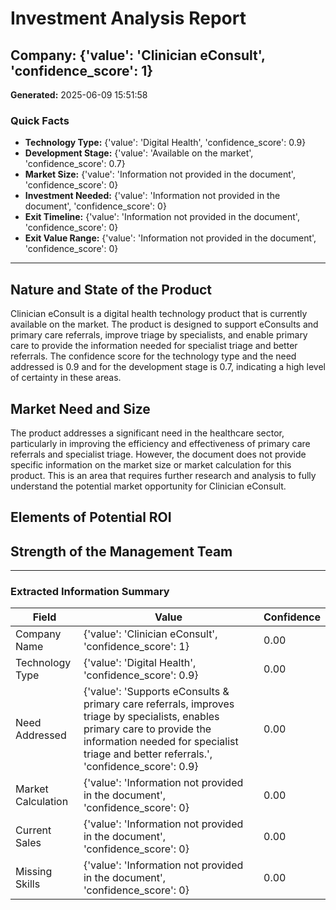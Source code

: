 # Investment Analysis Report

## Company: {'value': 'Clinician eConsult', 'confidence_score': 1}

**Generated:** 2025-06-09 15:51:58

### Quick Facts
- **Technology Type:** {'value': 'Digital Health', 'confidence_score': 0.9}
- **Development Stage:** {'value': 'Available on the market', 'confidence_score': 0.7}
- **Market Size:** {'value': 'Information not provided in the document', 'confidence_score': 0}
- **Investment Needed:** {'value': 'Information not provided in the document', 'confidence_score': 0}
- **Exit Timeline:** {'value': 'Information not provided in the document', 'confidence_score': 0}
- **Exit Value Range:** {'value': 'Information not provided in the document', 'confidence_score': 0}

---

## Nature and State of the Product

Clinician eConsult is a digital health technology product that is currently available on the market. The product is designed to support eConsults and primary care referrals, improve triage by specialists, and enable primary care to provide the information needed for specialist triage and better referrals. The confidence score for the technology type and the need addressed is 0.9 and for the development stage is 0.7, indicating a high level of certainty in these areas.

## Market Need and Size

The product addresses a significant need in the healthcare sector, particularly in improving the efficiency and effectiveness of primary care referrals and specialist triage. However, the document does not provide specific information on the market size or market calculation for this product. This is an area that requires further research and analysis to fully understand the potential market opportunity for Clinician eConsult.

## Elements of Potential ROI



## Strength of the Management Team



---

### Extracted Information Summary

| Field | Value | Confidence |
|-------|-------|------------|
| Company Name | {'value': 'Clinician eConsult', 'confidence_score': 1} | 0.00 |
| Technology Type | {'value': 'Digital Health', 'confidence_score': 0.9} | 0.00 |
| Need Addressed | {'value': 'Supports eConsults & primary care referrals, improves triage by specialists, enables primary care to provide the information needed for specialist triage and better referrals.', 'confidence_score': 0.9} | 0.00 |
| Market Calculation | {'value': 'Information not provided in the document', 'confidence_score': 0} | 0.00 |
| Current Sales | {'value': 'Information not provided in the document', 'confidence_score': 0} | 0.00 |
| Missing Skills | {'value': 'Information not provided in the document', 'confidence_score': 0} | 0.00 |

